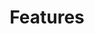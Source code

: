 ---
title: "Features"
description: "Libero consequuntur doloremque amet, cum fugiat ipsam blanditiis corrupti praesentium quis."
draft: false
layout: "features"

features:
  subtitle: "Features of Delta"
  subtitle_color: ""
  title: "eaving them less time to The <br> check out competitors <br> built The into."
  title_color: ""
  button:
    enable: true
    label: "View All Features"
    icon: "fas fa-arrow-right"
    link: "#!"

  # features_blocks
  features_blocks:
  - title: "1 Scale Collaboration"
    title_color: ""
    icon: "fas fa-cubes"
    icon_color: ""
    content: "Lorem ipsum dolor sit amt ita hwrweet, conse ctetur adipsiscing elit. Purus, done rfec nunc eros"
    content_color: ""

  - title: "2 Scale Collaboration"
    title_color: ""
    icon: "far fa-lightbulb"
    icon_color: ""
    content: "Lorem ipsum dolor sit amt ita hwrweet, conse ctetur adipsiscing elit. Purus, done rfec nunc eros"
    content_color: ""
    
  - title: "3 Scale Collaboration"
    title_color: ""
    icon: "far fa-flag"
    icon_color: ""
    content: "Lorem ipsum dolor sit amt ita hwrweet, conse ctetur adipsiscing elit. Purus, done rfec nunc eros"
    content_color: ""
    
  - title: "4 Scale Collaboration"
    title_color: ""
    icon: "far fa-gem"
    icon_color: ""
    content: "Lorem ipsum dolor sit amt ita hwrweet, conse ctetur adipsiscing elit. Purus, done rfec nunc eros"
    content_color: ""
    
  - title: "5 Scale Collaboration"
    title_color: ""
    icon: "fas fa-globe"
    icon_color: ""
    content: "Lorem ipsum dolor sit amt ita hwrweet, conse ctetur adipsiscing elit. Purus, done rfec nunc eros"
    content_color: ""
    
  - title: "6 Scale Collaboration"
    title_color: ""
    icon: "fas fa-hourglass-start"
    icon_color: ""
    content: "Lorem ipsum dolor sit amt ita hwrweet, conse ctetur adipsiscing elit. Purus, done rfec nunc eros"
    content_color: ""
    
  - title: "7 Scale Collaboration"
    title_color: ""
    icon: "fas fa-magic"
    icon_color: ""
    content: "Lorem ipsum dolor sit amt ita hwrweet, conse ctetur adipsiscing elit. Purus, done rfec nunc eros"
    content_color: ""
---